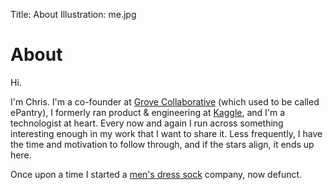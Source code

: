 Title: About
Illustration: me.jpg

# About

Hi.

I'm Chris. I'm a co-founder at [Grove Collaborative](https://www.grove.co) (which used to be called ePantry), I formerly ran product & engineering at [Kaggle](https://www.kaggle.com), and I'm a technologist at heart. Every now and again I run across something interesting enough in my work that I want to share it. Less frequently, I have the time and motivation to follow through, and if the stars align, it ends up here.

Once upon a time I started a [men's dress sock]({filename}/images/oberon-socks.png) company, now defunct.
